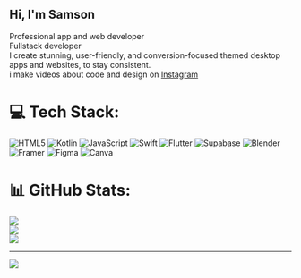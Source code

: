 ## Hi, I'm Samson

Professional app and web developer<br/>
Fullstack developer<br/>
I create stunning, user-friendly, and conversion-focused themed desktop apps and websites, to stay consistent.<br/>
i make videos about code and design on [Instagram](https://www.instagram.com/web3bigwig_/)




# 💻 Tech Stack:
![HTML5](https://img.shields.io/badge/html5-%23E34F26.svg?style=for-the-badge&logo=html5&logoColor=white) ![Kotlin](https://img.shields.io/badge/kotlin-%237F52FF.svg?style=for-the-badge&logo=kotlin&logoColor=white) ![JavaScript](https://img.shields.io/badge/javascript-%23323330.svg?style=for-the-badge&logo=javascript&logoColor=%23F7DF1E) ![Swift](https://img.shields.io/badge/swift-F54A2A?style=for-the-badge&logo=swift&logoColor=white) ![Flutter](https://img.shields.io/badge/Flutter-%2302569B.svg?style=for-the-badge&logo=Flutter&logoColor=white) ![Supabase](https://img.shields.io/badge/Supabase-3ECF8E?style=for-the-badge&logo=supabase&logoColor=white) ![Blender](https://img.shields.io/badge/blender-%23F5792A.svg?style=for-the-badge&logo=blender&logoColor=white) ![Framer](https://img.shields.io/badge/Framer-black?style=for-the-badge&logo=framer&logoColor=blue) ![Figma](https://img.shields.io/badge/figma-%23F24E1E.svg?style=for-the-badge&logo=figma&logoColor=white) ![Canva](https://img.shields.io/badge/Canva-%2300C4CC.svg?style=for-the-badge&logo=Canva&logoColor=white)
# 📊 GitHub Stats:
![](https://github-readme-stats.vercel.app/api?username=Bigwig-cyber&theme=merko&hide_border=false&include_all_commits=false&count_private=false)<br/>
![](https://nirzak-streak-stats.vercel.app/?user=Bigwig-cyber&theme=merko&hide_border=false)<br/>
![](https://github-readme-stats.vercel.app/api/top-langs/?username=Bigwig-cyber&theme=merko&hide_border=false&include_all_commits=false&count_private=false&layout=compact)

---
[![](https://visitcount.itsvg.in/api?id=Bigwig-cyber&icon=0&color=0)](https://visitcount.itsvg.in)

<!-- Proudly created with GPRM ( https://gprm.itsvg.in ) -->
